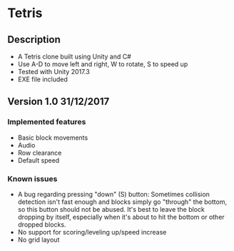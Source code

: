 # Tetris

## Description

- A Tetris clone built using Unity and C#
- Use A-D to move left and right, W to rotate, S to speed up
- Tested with Unity 2017.3
- EXE file included

## Version 1.0 31/12/2017

### Implemented features

- Basic block movements
- Audio
- Row clearance
- Default speed

### Known issues

- A bug regarding pressing "down" (S) button: Sometimes collision detection isn't fast enough and blocks simply go "through" the bottom, so this button should not be abused. It's best to leave the block dropping by itself, especially when it's about to hit the bottom or other dropped blocks.
- No support for scoring/leveling up/speed increase
- No grid layout
